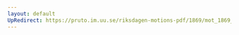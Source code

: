 ```yaml
---
layout: default
UpRedirect: https://pruto.im.uu.se/riksdagen-motions-pdf/1869/mot_1869__ak__11.pdf
---
```

